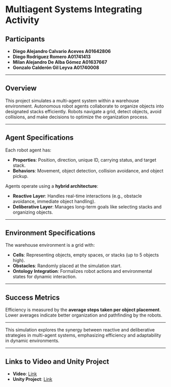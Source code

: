 # Multiagent Systems Integrating Activity

## Participants
- **Diego Alejandro Calvario Aceves A01642806**  
- **Diego Rodríguez Romero A01741413**  
- **Milan Alejandro De Alba Gómez A01637667**  
- **Gonzalo Calderón Gil Leyva A01740008**  

---

## Overview  
This project simulates a multi-agent system within a warehouse environment. Autonomous robot agents collaborate to organize objects into designated stacks efficiently. Robots navigate a grid, detect objects, avoid collisions, and make decisions to optimize the organization process.

---

## Agent Specifications  
Each robot agent has:  
- **Properties**: Position, direction, unique ID, carrying status, and target stack.  
- **Behaviors**: Movement, object detection, collision avoidance, and object pickup.  

Agents operate using a **hybrid architecture**:  
- **Reactive Layer**: Handles real-time interactions (e.g., obstacle avoidance, immediate object handling).  
- **Deliberative Layer**: Manages long-term goals like selecting stacks and organizing objects.  

---

## Environment Specifications  
The warehouse environment is a grid with:  
- **Cells**: Representing objects, empty spaces, or stacks (up to 5 objects high).  
- **Obstacles**: Randomly placed at the simulation start.  
- **Ontology Integration**: Formalizes robot actions and environmental states for dynamic interaction.  

---

## Success Metrics  
Efficiency is measured by the **average steps taken per object placement**. Lower averages indicate better organization and pathfinding by the robots.  

---

This simulation explores the synergy between reactive and deliberative strategies in multi-agent systems, emphasizing efficiency and adaptability in dynamic environments.

---

## Links to Video and Unity Project  
- **Video**: [Link](https://drive.google.com/file/d/1yfpKzJ3jPrWxiQpsySeExBUQF62C_zJy/view?usp=drive_link)  
- **Unity Project**: [Link](https://drive.google.com/file/d/1CHX_GwcNPtOmdBkGy0Y2Qs3uihZLXe9b/view?usp=sharing)  

